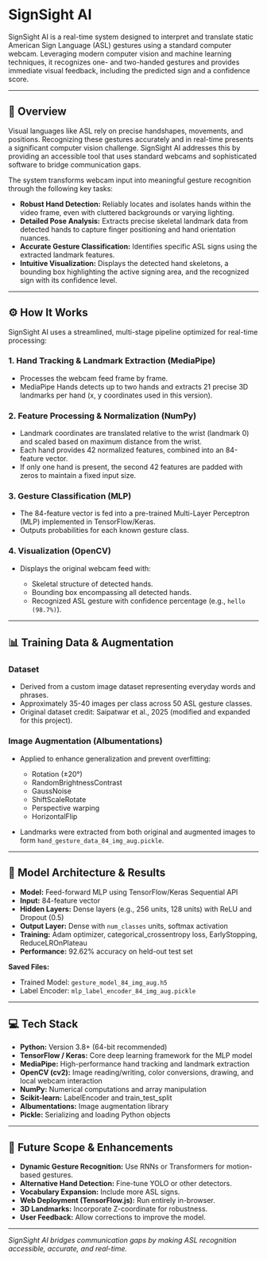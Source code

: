 # SignSight AI

SignSight AI is a real-time system designed to interpret and translate static American Sign Language (ASL) gestures using a standard computer webcam. Leveraging modern computer vision and machine learning techniques, it recognizes one- and two-handed gestures and provides immediate visual feedback, including the predicted sign and a confidence score.

---

## 📖 Overview

Visual languages like ASL rely on precise handshapes, movements, and positions. Recognizing these gestures accurately and in real-time presents a significant computer vision challenge. SignSight AI addresses this by providing an accessible tool that uses standard webcams and sophisticated software to bridge communication gaps.

The system transforms webcam input into meaningful gesture recognition through the following key tasks:

* **Robust Hand Detection:** Reliably locates and isolates hands within the video frame, even with cluttered backgrounds or varying lighting.
* **Detailed Pose Analysis:** Extracts precise skeletal landmark data from detected hands to capture finger positioning and hand orientation nuances.
* **Accurate Gesture Classification:** Identifies specific ASL signs using the extracted landmark features.
* **Intuitive Visualization:** Displays the detected hand skeletons, a bounding box highlighting the active signing area, and the recognized sign with its confidence level.

---

## ⚙️ How It Works

SignSight AI uses a streamlined, multi-stage pipeline optimized for real-time processing:

### 1. Hand Tracking & Landmark Extraction (MediaPipe)

* Processes the webcam feed frame by frame.
* MediaPipe Hands detects up to two hands and extracts 21 precise 3D landmarks per hand (x, y coordinates used in this version).

### 2. Feature Processing & Normalization (NumPy)

* Landmark coordinates are translated relative to the wrist (landmark 0) and scaled based on maximum distance from the wrist.
* Each hand provides 42 normalized features, combined into an 84-feature vector.
* If only one hand is present, the second 42 features are padded with zeros to maintain a fixed input size.

### 3. Gesture Classification (MLP)

* The 84-feature vector is fed into a pre-trained Multi-Layer Perceptron (MLP) implemented in TensorFlow/Keras.
* Outputs probabilities for each known gesture class.

### 4. Visualization (OpenCV)

* Displays the original webcam feed with:

  * Skeletal structure of detected hands.
  * Bounding box encompassing all detected hands.
  * Recognized ASL gesture with confidence percentage (e.g., `hello (98.7%)`).

---

## 📊 Training Data & Augmentation

### Dataset

* Derived from a custom image dataset representing everyday words and phrases.
* Approximately 35-40 images per class across 50 ASL gesture classes.
* Original dataset credit: Saipatwar et al., 2025 (modified and expanded for this project).

### Image Augmentation (Albumentations)

* Applied to enhance generalization and prevent overfitting:

  * Rotation (±20°)
  * RandomBrightnessContrast
  * GaussNoise
  * ShiftScaleRotate
  * Perspective warping
  * HorizontalFlip
* Landmarks were extracted from both original and augmented images to form `hand_gesture_data_84_img_aug.pickle`.

---

## 🧠 Model Architecture & Results

* **Model:** Feed-forward MLP using TensorFlow/Keras Sequential API
* **Input:** 84-feature vector
* **Hidden Layers:** Dense layers (e.g., 256 units, 128 units) with ReLU and Dropout (0.5)
* **Output Layer:** Dense with `num_classes` units, softmax activation
* **Training:** Adam optimizer, categorical_crossentropy loss, EarlyStopping, ReduceLROnPlateau
* **Performance:** 92.62% accuracy on held-out test set

**Saved Files:**

* Trained Model: `gesture_model_84_img_aug.h5`
* Label Encoder: `mlp_label_encoder_84_img_aug.pickle`

---

## 💻 Tech Stack

* **Python:** Version 3.8+ (64-bit recommended)
* **TensorFlow / Keras:** Core deep learning framework for the MLP model
* **MediaPipe:** High-performance hand tracking and landmark extraction
* **OpenCV (cv2):** Image reading/writing, color conversions, drawing, and local webcam interaction
* **NumPy:** Numerical computations and array manipulation
* **Scikit-learn:** LabelEncoder and train_test_split
* **Albumentations:** Image augmentation library
* **Pickle:** Serializing and loading Python objects

---


## 🔭 Future Scope & Enhancements

* **Dynamic Gesture Recognition:** Use RNNs or Transformers for motion-based gestures.
* **Alternative Hand Detection:** Fine-tune YOLO or other detectors.
* **Vocabulary Expansion:** Include more ASL signs.
* **Web Deployment (TensorFlow.js):** Run entirely in-browser.
* **3D Landmarks:** Incorporate Z-coordinate for robustness.
* **User Feedback:** Allow corrections to improve the model.

---

*SignSight AI bridges communication gaps by making ASL recognition accessible, accurate, and real-time.*
